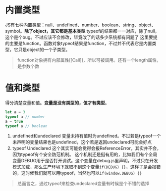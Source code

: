 # 内置类型
JS有七种内置类型：null、undefined、number、boolean、string、object、symbol。**除了object，其它都是基本类型**
typeof的结果都一一对应，除了null，这个是个bug。不过应该不会修改，毕竟改了的话多少系统都有问题了
这里要提的主要是function。函数对象typeof结果是function，不过并不代表它是内置类型，它只是object的一个子类型。
>function对象拥有内部属性[[Call]]，所以可被调用。还有一个length属性，是参数个数
# 值和类型
得分清楚变量和值。**变量是没有类型的，值才有类型**。
```javascript
let a = 3
typeof a // number
a = true
typeof a // boolean
```
1. undefined和undeclared
变量未持有值时为undefined。不过若是typeof一个未声明的变量结果也是undefined，这个若是返回undeclared可能会好点
2. typeof Undeclared
这个其实可能会觉得会报ReferenceError，其实并不会，因为typeof有个安全防范机制。
这个机制还是挺有用的，比如我们有个全局变量DEBUG用于是否打开调试。这个变量在debug.js里声明，不过只在开发模式加载，那么生产环境下就取不到这个变量```if(DEBUG) {}```，这样子是会报错的，这时候我们就可以用typeof，当然也可以```if(window.DEBUG) {}```

>总而言之，通过typeof来检查undeclared变量有时候是个不错的选择